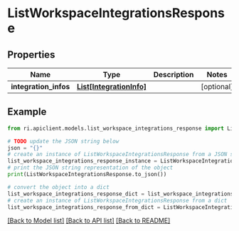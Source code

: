 # ListWorkspaceIntegrationsResponse


## Properties

Name | Type | Description | Notes
------------ | ------------- | ------------- | -------------
**integration_infos** | [**List[IntegrationInfo]**](IntegrationInfo.md) |  | [optional] 

## Example

```python
from ri.apiclient.models.list_workspace_integrations_response import ListWorkspaceIntegrationsResponse

# TODO update the JSON string below
json = "{}"
# create an instance of ListWorkspaceIntegrationsResponse from a JSON string
list_workspace_integrations_response_instance = ListWorkspaceIntegrationsResponse.from_json(json)
# print the JSON string representation of the object
print(ListWorkspaceIntegrationsResponse.to_json())

# convert the object into a dict
list_workspace_integrations_response_dict = list_workspace_integrations_response_instance.to_dict()
# create an instance of ListWorkspaceIntegrationsResponse from a dict
list_workspace_integrations_response_from_dict = ListWorkspaceIntegrationsResponse.from_dict(list_workspace_integrations_response_dict)
```
[[Back to Model list]](../README.md#documentation-for-models) [[Back to API list]](../README.md#documentation-for-api-endpoints) [[Back to README]](../README.md)

